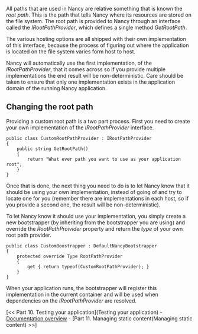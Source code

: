 All paths that are used in Nancy are relative something that is known the _root path_. This is the path that tells Nancy where its resources are stored on the file system. The root path is provided to Nancy through an interface called the _IRootPathProvider_, which defines a single method _GetRootPath_.

The various hosting options are all shipped with their own implementation of this interface, because the process of figuring out where the application is located on the file system varies form host to host.

Nancy will automatically use the first implementation, of the _IRootPathProvider_, that it comes across so if you provide multiple implementations the end result will be non-deterministic. Care should be taken to ensure that only one implementation exists in the application domain of the running Nancy application.

## Changing the root path

Providing a custom root path is a two part process. First you need to create your own implementation of the _IRootPathProvider_ interface.

    public class CustomRootPathProvider : IRootPathProvider
    {
        public string GetRootPath()
        {
            return "What ever path you want to use as your application root";
        }
    }

Once that is done, the next thing you need to do is to let Nancy know that it should be using your own implementation, instead of going of and try to locate one for you (remember there are implementations in each host, so if you provide a second one, the result will be non-deterministic).

To let Nancy know it should use your implementation, you simply create a new bootstrapper (by inheriting from the bootstrapper you are using) and override the _RootPathProivider_ property and return the _type_ of your own root path provider.

    public class CustomBoostrapper : DefaultNancyBootstrapper
    {
        protected override Type RootPathProvider
        {
            get { return typeof(CustomRootPathProvider); }
        }
    }
When your application runs, the bootstrapper will register this implementation in the current container and will be used when dependencies on the _IRootPathProvider_ are resolved.


[<< Part 10. Testing your application](Testing your application) - [Documentation overview](Documentation) - [Part 11. Managing static content(Managing static content) >>]